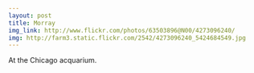 ```yaml
---
layout: post
title: Morray
img_link: http://www.flickr.com/photos/63503896@N00/4273096240/
img: http://farm3.static.flickr.com/2542/4273096240_5424684549.jpg
---
```


 At the Chicago acquarium.
        
 
        